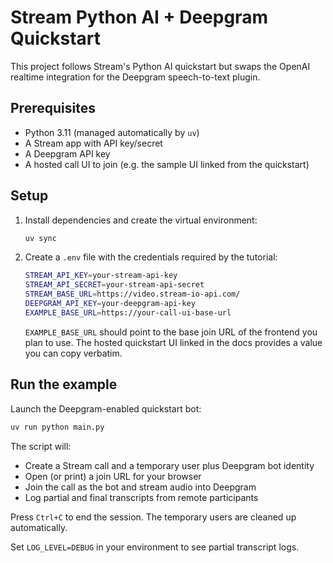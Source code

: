 # Stream Python AI + Deepgram Quickstart

This project follows Stream's Python AI quickstart but swaps the OpenAI realtime integration for the Deepgram speech-to-text plugin.

## Prerequisites
- Python 3.11 (managed automatically by `uv`)
- A Stream app with API key/secret
- A Deepgram API key
- A hosted call UI to join (e.g. the sample UI linked from the quickstart)

## Setup
1. Install dependencies and create the virtual environment:
   ```bash
   uv sync
   ```
2. Create a `.env` file with the credentials required by the tutorial:
   ```bash
   STREAM_API_KEY=your-stream-api-key
   STREAM_API_SECRET=your-stream-api-secret
   STREAM_BASE_URL=https://video.stream-io-api.com/
   DEEPGRAM_API_KEY=your-deepgram-api-key
   EXAMPLE_BASE_URL=https://your-call-ui-base-url
   ```
   `EXAMPLE_BASE_URL` should point to the base join URL of the frontend you plan to use. The hosted quickstart UI linked in the docs provides a value you can copy verbatim.

## Run the example
Launch the Deepgram-enabled quickstart bot:
```bash
uv run python main.py
```

The script will:
- Create a Stream call and a temporary user plus Deepgram bot identity
- Open (or print) a join URL for your browser
- Join the call as the bot and stream audio into Deepgram
- Log partial and final transcripts from remote participants

Press `Ctrl+C` to end the session. The temporary users are cleaned up automatically.

Set `LOG_LEVEL=DEBUG` in your environment to see partial transcript logs.

